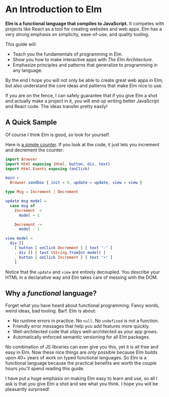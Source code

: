 # An Introduction to Elm

**Elm is a functional language that compiles to JavaScript.** It competes with projects like React as a tool for creating websites and web apps. Elm has a very strong emphasis on simplicity, ease-of-use, and quality tooling.

This guide will:

  - Teach you the fundamentals of programming in Elm.
  - Show you how to make interactive apps with *The Elm Architecture*.
  - Emphasize principles and patterns that generalize to programming in any language.

By the end I hope you will not only be able to create great web apps in Elm, but also understand the core ideas and patterns that make Elm nice to use.

If you are on the fence, I can safely guarantee that if you give Elm a shot and actually make a project in it, you will end up writing better JavaScript and React code. The ideas transfer pretty easily!


## A Quick Sample

Of course *I* think Elm is good, so look for yourself.

Here is [a simple counter](https://elm-lang.org/examples/buttons). If you look at the code, it just lets you increment and decrement the counter:

```elm
import Browser
import Html exposing (Html, button, div, text)
import Html.Events exposing (onClick)

main =
  Browser.sandbox { init = 0, update = update, view = view }

type Msg = Increment | Decrement

update msg model =
  case msg of
    Increment ->
      model + 1

    Decrement ->
      model - 1

view model =
  div []
    [ button [ onClick Decrement ] [ text "-" ]
    , div [] [ text (String.fromInt model) ]
    , button [ onClick Increment ] [ text "+" ]
    ]
```

Notice that the `update` and `view` are entirely decoupled. You describe your HTML in a declarative way and Elm takes care of messing with the DOM.


## Why a *functional* language?

Forget what you have heard about functional programming. Fancy words, weird ideas, bad tooling. Barf. Elm is about:

  - No runtime errors in practice. No `null`. No `undefined` is not a function.
  - Friendly error messages that help you add features more quickly.
  - Well-architected code that *stays* well-architected as your app grows.
  - Automatically enforced semantic versioning for all Elm packages.

No combination of JS libraries can ever give you this, yet it is all free and easy in Elm. Now these nice things are *only* possible because Elm builds upon 40+ years of work on typed functional languages. So Elm is a functional language because the practical benefits are worth the couple hours you'll spend reading this guide.

I have put a huge emphasis on making Elm easy to learn and use, so all I ask is that you give Elm a shot and see what you think. I hope you will be pleasantly surprised!